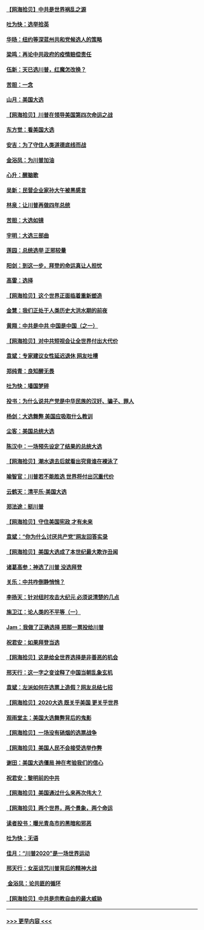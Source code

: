 #### [【网海拾贝】中共是世界祸乱之源](../pages/nsc993/n12555353.md?t=11180051) 
#### [吐为快：选举拾英](../pages/nsc993/n12555041.md?t=11180051) 
#### [华旸：纽约等深蓝州共和党候选人的策略](../pages/nsc993/n12554309.md?t=11180051) 
#### [梁鸣：再论中共政府的疫情赔偿责任](../pages/nsc993/n12553012.md?t=11180051) 
#### [伍新：天已选川普，红魔怎改换？](../pages/nsc993/n12552970.md?t=11180051) 
#### [苦胆：一念](../pages/nsc993/n12552957.md?t=11180051) 
#### [山月：美国大选](../pages/nsc993/n12552446.md?t=11180051) 
#### [【网海拾贝】川普在领导美国第四次命运之战](../pages/nsc993/n12551973.md?t=11180051) 
#### [东方觉：看美国大选](../pages/nsc993/n12551647.md?t=11180051) 
#### [安吉：为了守住人类道德底线而战](../pages/nsc993/n12551111.md?t=11180051) 
#### [金浴凤：为川普加油](../pages/nsc993/n12551085.md?t=11180051) 
#### [心升：醒脑歌](../pages/nsc993/n12550984.md?t=11180051) 
#### [吴新：民营企业家孙大午被黑感言](../pages/nsc993/n12550656.md?t=11180051) 
#### [林泉：让川普再做四年总统](../pages/nsc993/n12550640.md?t=11180051) 
#### [苦胆：大选如镜](../pages/nsc993/n12550630.md?t=11180051) 
#### [宇明：大选三部曲](../pages/nsc993/n12550603.md?t=11180051) 
#### [莲园：总统选举 正邪较量](../pages/nsc993/n12550594.md?t=11180051) 
#### [阳剑：到这一步，拜登的命运真让人担忧](../pages/nsc993/n12549093.md?t=11180051) 
#### [高雷：选择](../pages/nsc993/n12549087.md?t=11180051) 
#### [【网海拾贝】这个世界正面临着重新塑造](../pages/nsc993/n12548326.md?t=11180051) 
#### [金慧：我们正处于人类历史大洪水期的前夜](../pages/nsc993/n12547914.md?t=11180051) 
#### [黄翔：中共是中共 中国是中国（之一）](../pages/nsc993/n12547576.md?t=11180051) 
#### [【网海拾贝】对中共短视会让全世界付出大代价](../pages/nsc993/n12546043.md?t=11180051) 
#### [袁斌：专家建议女性延迟退休 网友吐槽](../pages/nsc993/n12545424.md?t=11180051) 
#### [郑纯青：良知醒无畏](../pages/nsc993/n12545394.md?t=11180051) 
#### [吐为快：墙国梦碎](../pages/nsc993/n12545309.md?t=11180051) 
#### [投书：为什么说共产党是中华民族的汉奸、骗子、罪人](../pages/nsc993/n12545089.md?t=11180051) 
#### [杨剑：大选舞弊 美国应吸取什么教训](../pages/nsc993/n12543937.md?t=11180051) 
#### [尘客：美国总统大选](../pages/nsc993/n12543828.md?t=11180051) 
#### [陈汉中：一场预先设定了结果的总统大选](../pages/nsc993/n12543564.md?t=11180051) 
#### [【网海拾贝】潮水退去后就看出究竟谁在裸泳了](../pages/nsc993/n12543321.md?t=11180051) 
#### [喻智官：川普若不能胜选 世界将付出沉重代价](../pages/nsc993/n12541352.md?t=11180051) 
#### [云鹤天：清平乐‧美国大选](../pages/nsc993/n12540916.md?t=11180051) 
#### [郑法途：挺川普](../pages/nsc993/n12540898.md?t=11180051) 
#### [【网海拾贝】守住美国宪政 才有未来](../pages/nsc993/n12540423.md?t=11180051) 
#### [袁斌：“你为什么讨厌共产党”网友回答实录](../pages/nsc993/n12540208.md?t=11180051) 
#### [【网海拾贝】美国大选成了本世纪最大欺诈丑闻](../pages/nsc993/n12538029.md?t=11180051) 
#### [诸葛高参：神选了川普 没选拜登](../pages/nsc993/n12537664.md?t=11180051) 
#### [关乐：中共咋倒静悄悄？](../pages/nsc993/n12537615.md?t=11180051) 
#### [李扬天：针对纽时攻击大纪元 必须说清楚的几点](../pages/nsc993/n12536001.md?t=11180051) 
#### [施卫江：论人类的不平等（一）](../pages/nsc993/n12535700.md?t=11180051) 
#### [Jam：我做了正确选择 把那一票投给川普](../pages/nsc993/n12535743.md?t=11180051) 
#### [祝君安：如果拜登当选](../pages/nsc993/n12535726.md?t=11180051) 
#### [【网海拾贝】这是给全世界选择是非善恶的机会](../pages/nsc993/n12535061.md?t=11180051) 
#### [邢天行：这一字之变诠释了中国当朝乱象玄机](../pages/nsc993/n12533446.md?t=11180051) 
#### [袁斌：左派如何在选票上造假？网友总结七招](../pages/nsc993/n12533180.md?t=11180051) 
#### [【网海拾贝】2020大选 既关乎美国 更关乎世界](../pages/nsc993/n12533161.md?t=11180051) 
#### [观雨堂主：美国大选舞弊背后的鬼影](../pages/nsc993/n12533153.md?t=11180051) 
#### [【网海拾贝】一场没有硝烟的选票战争](../pages/nsc993/n12531883.md?t=11180051) 
#### [【网海拾贝】美国人民不会接受选举作弊](../pages/nsc993/n12528850.md?t=11180051) 
#### [谢田：美国大选僵局 神在考验我们的信心](../pages/nsc993/n12527932.md?t=11180051) 
#### [祝君安：黎明前的中共](../pages/nsc993/n12524071.md?t=11180051) 
#### [【网海拾贝】美国通过什么来再次伟大？](../pages/nsc993/n12523844.md?t=11180051) 
#### [【网海拾贝】两个世界，两个景象，两个命运](../pages/nsc993/n12521419.md?t=11180051) 
#### [读者投书：曝光青岛市的黑暗和邪恶](../pages/nsc993/n12520988.md?t=11180051) 
#### [吐为快：无语](../pages/nsc993/n12518588.md?t=11180051) 
#### [佳月：“川普2020”是一场世界运动](../pages/nsc993/n12518581.md?t=11180051) 
#### [邢天行：女巫诅咒川普背后的精神大战](../pages/nsc993/n12517257.md?t=11180051) 
#### [ 金浴凤：论共匪的循环](../pages/nsc993/n12517133.md?t=11180051) 
#### [【网海拾贝】中共是宗教自由的最大威胁](../pages/nsc993/n12516879.md?t=11180051) 

----
#### [ >>> 更早内容 <<< ](../indexes/nsc993-earlier.md)
